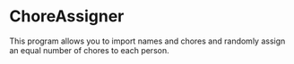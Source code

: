 # ChoreAssigner
This program allows you to import names and chores and randomly assign an equal number of chores to each person. 
